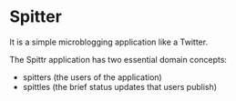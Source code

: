 # Spitter

It is a simple microblogging application like a Twitter. 

The Spittr application has two essential domain concepts:
- spitters (the users of the
application) 
- spittles (the brief status updates that users publish)

